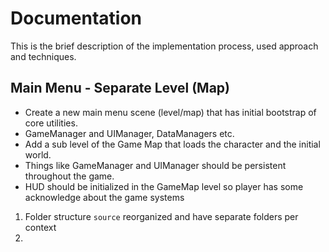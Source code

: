 # Documentation

This is the brief description of the implementation process, used approach and techniques.

## Main Menu - Separate Level (Map)
- Create a new main menu scene (level/map) that has initial bootstrap of core utilities. 
- GameManager and UIManager, DataManagers etc. 
- Add a sub level of the Game Map that loads the character and the initial world. 
- Things like GameManager and UIManager should be persistent throughout the game.
- HUD should be initialized in the GameMap level so player has some acknowledge about the game systems


1) Folder structure `source` reorganized and have separate folders per context
2) 